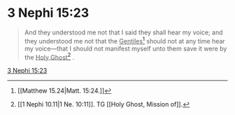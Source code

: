 # 3 Nephi 15:23

> And they understood me not that I said they shall hear my voice; and they understood me not that the <u>Gentiles</u>[^a] should not at any time hear my voice—that I should not manifest myself unto them save it were by the <u>Holy Ghost</u>[^b] .

[3 Nephi 15:23](https://www.churchofjesuschrist.org/study/scriptures/bofm/3-ne/15?lang=eng&id=p23#p23)


[^a]: [[Matthew 15.24|Matt. 15:24.]]
[^b]: [[1 Nephi 10.11|1 Ne. 10:11]]. TG [[Holy Ghost, Mission of]].
